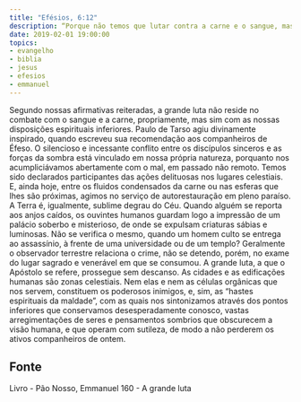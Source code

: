 ```yaml
---
title: "Efésios, 6:12"
description: “Porque não temos que lutar contra a carne e o sangue, mas sim contra os principados, contra as potestades, contra os príncipes das trevas deste século, contra as hostes espirituais da maldade, nos lugares celestiais.” - Paulo
date: 2019-02-01 19:00:00
topics: 
- evangelho
- biblia
- jesus
- efesios
- emmanuel
---
```



Segundo nossas afirmativas reiteradas, a grande luta não reside no combate
com o sangue e a carne, propriamente, mas sim com as nossas disposições
espirituais inferiores.
Paulo de Tarso agiu divinamente inspirado, quando escreveu sua
recomendação aos companheiros de Éfeso.
O silencioso e incessante conflito entre os discípulos sinceros e as forças da
sombra está vinculado em nossa própria natureza, porquanto nos acumpliciávamos
abertamente com o mal, em passado não remoto.
Temos sido declarados participantes das ações delituosas nos lugares
celestiais.
E, ainda hoje, entre os fluidos condensados da carne ou nas esferas que lhes
são próximas, agimos no serviço de autorestauração em pleno paraíso.
A Terra é, igualmente, sublime degrau do Céu.
Quando alguém se reporta aos anjos caídos, os ouvintes humanos guardam
logo a impressão de um palácio soberbo e misterioso, de onde se expulsam criaturas
sábias e luminosas.
Não se verifica o mesmo, quando um homem culto se entrega ao assassínio,
à frente de uma universidade ou de um templo?
Geralmente o observador terrestre relaciona o crime, não se detendo,
porém, no exame do lugar sagrado e venerável em que se consumou.
A grande luta, a que o Apóstolo se refere, prossegue sem descanso.
As cidades e as edificações humanas são zonas celestiais.
Nem elas e nem as células orgânicas que nos servem, constituem os
poderosos inimigos, e, sim, as “hastes espirituais da maldade”, com as quais nos
sintonizamos através dos pontos inferiores que conservamos desesperadamente
conosco, vastas arregimentações de seres e pensamentos sombrios que obscurecem a
visão humana, e que operam com sutileza, de modo a não perderem os ativos
companheiros de ontem.




## Fonte
Livro - Pão Nosso, Emmanuel
160 - A grande luta
